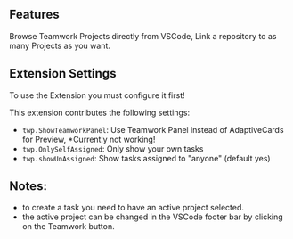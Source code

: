 ## Features
Browse Teamwork Projects directly from VSCode, Link a repository to as many Projects as you want. 

## Extension Settings

To use the Extension you must configure it first!

This extension contributes the following settings:

* `twp.ShowTeamworkPanel`: Use Teamwork Panel instead of AdaptiveCards for Preview, *Currently not working!
* `twp.OnlySelfAssigned`: Only show your own tasks
* `twp.showUnAssigned`: Show tasks assigned to "anyone" (default yes)


## Notes:
* to create a task you need to have an active project selected. 
* the active project can be changed in the VSCode footer bar by clicking on the Teamwork button. 

